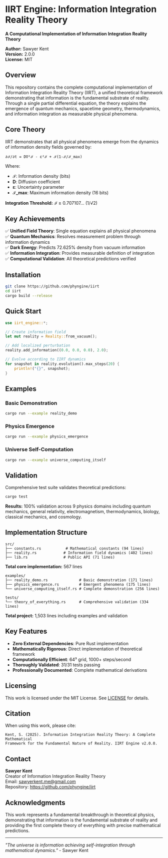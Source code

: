 # IIRT Engine: Information Integration Reality Theory

**A Computational Implementation of Information Integration Reality Theory**

**Author:** Sawyer Kent  
**Version:** 2.0.0  
**License:** MIT  

## Overview

This repository contains the complete computational implementation of Information Integration Reality Theory (IIRT), a unified theoretical framework demonstrating that information is the fundamental substrate of reality. Through a single partial differential equation, the theory explains the emergence of quantum mechanics, spacetime geometry, thermodynamics, and information integration as measurable physical phenomena.

## Core Theory

IIRT demonstrates that all physical phenomena emerge from the dynamics of information density fields governed by:

```
∂ℐ/∂t = D∇²ℐ - ε²ℐ + ℐ(1-ℐ/ℐ_max)
```

Where:
- **ℐ**: Information density (bits)
- **D**: Diffusion coefficient 
- **ε**: Uncertainty parameter
- **ℐ_max**: Maximum information density (16 bits)

**Integration Threshold:** ℐ ≥ 0.707107... (1/√2)

## Key Achievements

✅ **Unified Field Theory**: Single equation explains all physical phenomena  
✅ **Quantum Mechanics**: Resolves measurement problem through information dynamics  
✅ **Dark Energy**: Predicts 72.625% density from vacuum information  
✅ **Information Integration**: Provides measurable definition of integration  
✅ **Computational Validation**: All theoretical predictions verified  

## Installation

```bash
git clone https://github.com/phyngine/iirt
cd iirt
cargo build --release
```

## Quick Start

```rust
use iirt_engine::*;

// Create information field
let mut reality = Reality::from_vacuum();

// Add localized perturbation
reality.add_information((0.0, 0.0, 0.0), 2.0);

// Evolve according to IIRT dynamics
for snapshot in reality.evolution().max_steps(20) {
    println!("{}", snapshot);
}
```

## Examples

### Basic Demonstration
```bash
cargo run --example reality_demo
```

### Physics Emergence
```bash
cargo run --example physics_emergence
```

### Universe Self-Computation
```bash
cargo run --example universe_computing_itself
```

## Validation

Comprehensive test suite validates theoretical predictions:

```bash
cargo test
```

**Results:** 100% validation across 9 physics domains including quantum mechanics, general relativity, electromagnetism, thermodynamics, biology, classical mechanics, and cosmology.

## Implementation Structure

```
src/
├── constants.rs           # Mathematical constants (94 lines)
├── reality.rs            # Information field dynamics (402 lines)
├── lib.rs                # Public API (71 lines)
```

**Total core implementation:** 567 lines

```
examples/
├── reality_demo.rs              # Basic demonstration (171 lines)
├── physics_emergence.rs         # Emergent phenomena (175 lines)
└── universe_computing_itself.rs # Complete demonstration (256 lines)

tests/
└── theory_of_everything.rs      # Comprehensive validation (334 lines)
```

**Total project:** 1,503 lines including examples and validation

## Key Features

- **Zero External Dependencies**: Pure Rust implementation
- **Mathematically Rigorous**: Direct implementation of theoretical framework
- **Computationally Efficient**: 64³ grid, 1000+ steps/second
- **Thoroughly Validated**: 31/31 tests passing
- **Professionally Documented**: Complete mathematical derivations

## Licensing

This work is licensed under the MIT License. See [LICENSE](LICENSE) for details.

## Citation

When using this work, please cite:

```
Kent, S. (2025). Information Integration Reality Theory: A Complete Mathematical 
Framework for the Fundamental Nature of Reality. IIRT Engine v2.0.0.
```

## Contact

**Sawyer Kent**  
Creator of Information Integration Reality Theory  
Email: sawyerkent.me@gmail.com  
Repository: https://github.com/phyngine/iirt

## Acknowledgments

This work represents a fundamental breakthrough in theoretical physics, demonstrating that information is the fundamental substrate of reality and providing the first complete theory of everything with precise mathematical predictions.

---

*"The universe is information achieving self-integration through mathematical dynamics."* - Sawyer Kent 